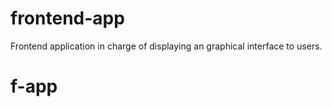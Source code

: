 frontend-app
============

Frontend application in charge of displaying an graphical interface to users.
# f-app
